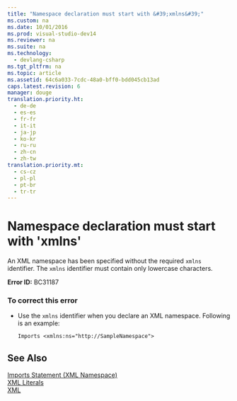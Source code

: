 ```yaml
---
title: "Namespace declaration must start with &#39;xmlns&#39;"
ms.custom: na
ms.date: 10/01/2016
ms.prod: visual-studio-dev14
ms.reviewer: na
ms.suite: na
ms.technology: 
  - devlang-csharp
ms.tgt_pltfrm: na
ms.topic: article
ms.assetid: 64c6a033-7cdc-48a0-bff0-bdd045cb13ad
caps.latest.revision: 6
manager: douge
translation.priority.ht: 
  - de-de
  - es-es
  - fr-fr
  - it-it
  - ja-jp
  - ko-kr
  - ru-ru
  - zh-cn
  - zh-tw
translation.priority.mt: 
  - cs-cz
  - pl-pl
  - pt-br
  - tr-tr
---
```

# Namespace declaration must start with &#39;xmlns&#39;
An XML namespace has been specified without the required `xmlns` identifier. The `xmlns` identifier must contain only lowercase characters.  
  
 **Error ID:** BC31187  
  
### To correct this error  
  
-   Use the `xmlns` identifier when you declare an XML namespace. Following is an example:  
  
    ```vb#  
    Imports <xmlns:ns="http://SampleNamespace">  
    ```  
  
## See Also  
 [Imports Statement (XML Namespace)](../Topic/Imports%20Statement%20\(XML%20Namespace\).md)   
 [XML Literals](../Topic/XML%20Literals%20\(Visual%20Basic\).md)   
 [XML](../Topic/XML%20in%20Visual%20Basic.md)